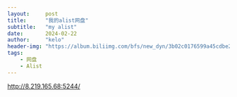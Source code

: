 ```yaml
---
layout:     post
title:      "我的alist网盘"
subtitle:   "my alist"
date:       2024-02-22
author:     "kelo"
header-img: "https://album.biliimg.com/bfs/new_dyn/3b02c0176599a45cdbe2022337143a61278835361.png"
tags:
    - 网盘
    - Alist
---
```

http://8.219.165.68:5244/
